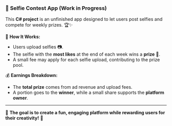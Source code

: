 ### 📸 **Selfie Contest App (Work in Progress)**  

This **C# project** is an unfinished app designed to let users post selfies and compete for weekly prizes. 🏆✨  

📅 **How It Works:**  
- Users upload selfies 📷.  
- The selfie with the **most likes** at the end of each week wins a **prize** 🎁.  
- A small fee may apply for each selfie upload, contributing to the prize pool.  

💰 **Earnings Breakdown:**  
- The **total prize** comes from ad revenue and upload fees.  
- A portion goes to the **winner**, while a small share supports the **platform owner**.  

---

🚀 **The goal is to create a fun, engaging platform while rewarding users for their creativity!** 🎉
